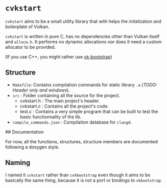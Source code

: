# `cvkstart`

`cvkstart` aims to be a small utility library that with helps the initalization and boilerplate of Vulkan.

`cvkstart` is written in pure C, has no dependencies other than Vulkan itself and `alloca.h`.
It performs no dynamic allocations nor does it need a custom allocator to be provided. 

(If you use C++, you might rather use [vk-bootstrap](https://github.com/charles-lunarg/vk-bootstrap))

## Structure

* `Makefile`: Contains compilation commands for static library `.a` (*TODO: Header only and windows*).
* `src`     : Folder containing all the source for the project.
  * cvkstart.h : The main project's header.
  * cvkstart.c : Contains all the project's code.
  * test.c : Contains a very simple program that can be built to test the basic functionnality of the lib.
* `compile_commands.json` : Compilation database for `clangd`.

## Documentation

For now, all the functions, structures, structure members are documented following a doxygen style.

## Naming

I named it `cvkstart` rather than `cvkbootstrap` even though it aims to be basically the same thing, because it
is not a port or bindings to `vkbootstrap`.

